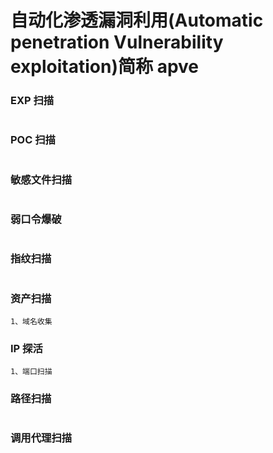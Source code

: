# 自动化渗透漏洞利用(Automatic penetration Vulnerability exploitation)简称 apve

### EXP 扫描

```

```

### POC 扫描

```

```

### 敏感文件扫描

```

```

### 弱口令爆破

```

```

### 指纹扫描

```

```

### 资产扫描

```
1、域名收集
```

### IP 探活

```
1、端口扫描
```

### 路径扫描

```

```

### 调用代理扫描

```

```
